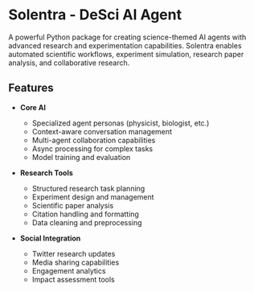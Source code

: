 # Solentra - DeSci AI Agent

A powerful Python package for creating science-themed AI agents with advanced research and experimentation capabilities. Solentra enables automated scientific workflows, experiment simulation, research paper analysis, and collaborative research.

## Features

- **Core AI**
  - Specialized agent personas (physicist, biologist, etc.)
  - Context-aware conversation management
  - Multi-agent collaboration capabilities
  - Async processing for complex tasks
  - Model training and evaluation

- **Research Tools**
  - Structured research task planning
  - Experiment design and management
  - Scientific paper analysis
  - Citation handling and formatting
  - Data cleaning and preprocessing

- **Social Integration**
  - Twitter research updates
  - Media sharing capabilities
  - Engagement analytics
  - Impact assessment tools
